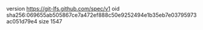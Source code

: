 version https://git-lfs.github.com/spec/v1
oid sha256:069655ab505867ce7a472ef888c50e9252494e1b35eb7e03795973ac051d79e4
size 1547
